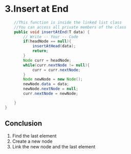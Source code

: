 # 3.Insert at End



```java
    //This function is inside the linked list class 
    //You can access all private members of the class
    public void insertAtEnd(T data) {
        // Write -- Your -- Code
        if(headNode == null){
            insertAtHead(data);
            return;
        }
        Node curr = headNode;
        while(curr.nextNode != null){
            curr = curr.nextNode;
        }
        Node newNode = new Node();
        newNode.data = data;
        newNode.nextNode = null;
        curr.nextNode = newNode;

    }
}
```

## Conclusion

1. Find the last element
2. Create a new node
3. Link the new node and the last element



